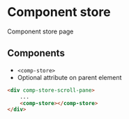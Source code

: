 # Component store
Component store page


## Components
- `<comp-store>`
- Optional attribute on parent element
```html
<div comp-store-scroll-pane>
	...
	<comp-store></comp-store>
</div>
```
